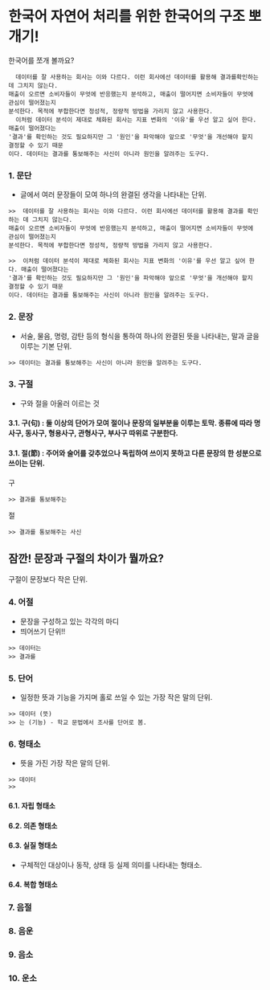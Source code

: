 # 한국어 자연어 처리를 위한 한국어의 구조 뽀개기!
한국어를 쪼개 볼까요?

```
  데이터를 잘 사용하는 회사는 이와 다르다. 이런 회사에선 데이터를 활용해 결과를확인하는 데 그치지 않는다. 
매출이 오르면 소비자들이 무엇에 반응했는지 분석하고, 매출이 떨어지면 소비자들이 무엇에 관심이 떨어졌는지 
분석한다. 목적에 부합한다면 정성적, 정량적 방법을 가리지 않고 사용한다.
  이처럼 데이터 분석이 제대로 체화된 회사는 지표 변화의 '이유'를 우선 알고 싶어 한다. 매출이 떨어졌다는 
'결과'를 확인하는 것도 필요하지만 그 '원인'을 파악해야 앞으로 '무엇'을 개선해야 할지 결정할 수 있기 때문
이다. 데이터는 결과를 통보해주는 사신이 아니라 원인을 알려주는 도구다.
```

### 1. 문단
- 글에서 여러 문장들이 모여 하나의 완결된 생각을 나타내는 단위.

```
>>  데이터를 잘 사용하는 회사는 이와 다르다. 이런 회사에선 데이터를 활용해 결과를 확인하는 데 그치지 않는다. 
매출이 오르면 소비자들이 무엇에 반응했는지 분석하고, 매출이 떨어지면 소비자들이 무엇에 관심이 떨어졌는지 
분석한다. 목적에 부합한다면 정성적, 정량적 방법을 가리지 않고 사용한다.
```
```
>>  이처럼 데이터 분석이 제대로 체화된 회사는 지표 변화의 '이유'를 우선 알고 싶어 한다. 매출이 떨어졌다는 
'결과'를 확인하는 것도 필요하지만 그 '원인'을 파악해야 앞으로 '무엇'을 개선해야 할지 결정할 수 있기 때문
이다. 데이터는 결과를 통보해주는 사신이 아니라 원인을 알려주는 도구다.
```

### 2. 문장
- 서술, 물음, 명령, 감탄 등의 형식을 통하여 하나의 완결된 뜻을 나타내는, 말과 글을 이루는 기본 단위.
```
>> 데이터는 결과를 통보해주는 사신이 아니라 원인을 알려주는 도구다.
```

### 3. 구절
- 구와 절을 아울러 이르는 것
#### 3.1. 구(句) : 둘 이상의 단어가 모여 절이나 문장의 일부분을 이루는 토막. 종류에 따라 명사구, 동사구, 형용사구, 관형사구, 부사구 따위로 구분한다.
#### 3.1. 절(節) : 주어와 술어를 갖추었으나 독립하여 쓰이지 못하고 다른 문장의 한 성분으로 쓰이는 단위.

구
```
>> 결과를 통보해주는
```
절
```
>> 결과를 통보해주는 사신
```

## 잠깐! 문장과 구절의 차이가 뭘까요?
구절이 문장보다 작은 단위.

### 4. 어절
- 문장을 구성하고 있는 각각의 마디
- 띄어쓰기 단위!!

```
>> 데이터는
>> 결과를
```

### 5. 단어
- 일정한 뜻과 기능을 가지며 홀로 쓰일 수 있는 가장 작은 말의 단위.

```
>> 데이터 (뜻)
>> 는 (기능) - 학교 문법에서 조사를 단어로 봄.
```


### 6. 형태소
- 뜻을 가진 가장 작은 말의 단위.
```
>> 데이터
>>
```
#### 6.1. 자립 형태소
#### 6.2. 의존 형태소
#### 6.3. 실질 형태소
- 구체적인 대상이나 동작, 상태 등 실제 의미를 나타내는 형태소.

#### 6.4. 복합 형태소

### 7. 음절
### 8. 음운
### 9. 음소
### 10. 운소


